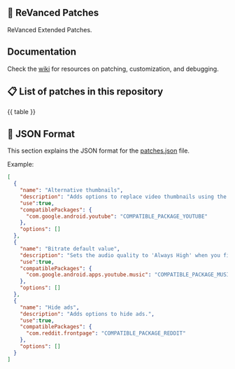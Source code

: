 ## 🧩 ReVanced Patches

ReVanced Extended Patches.

## Documentation

Check the [wiki](https://github.com/anddea/revanced-patches/wiki) for resources on patching, customization, and debugging.

## 📋 List of patches in this repository

{{ table }}

## 📝 JSON Format

This section explains the JSON format for the [patches.json](patches.json) file.

Example:

```json
[
  {
    "name": "Alternative thumbnails",
    "description": "Adds options to replace video thumbnails using the DeArrow API or image captures from the video.",
    "use":true,
    "compatiblePackages": {
      "com.google.android.youtube": "COMPATIBLE_PACKAGE_YOUTUBE"
    },
    "options": []
  },
  {
    "name": "Bitrate default value",
    "description": "Sets the audio quality to 'Always High' when you first install the app.",
    "use":true,
    "compatiblePackages": {
      "com.google.android.apps.youtube.music": "COMPATIBLE_PACKAGE_MUSIC"
    },
    "options": []
  },
  {
    "name": "Hide ads",
    "description": "Adds options to hide ads.",
    "use":true,
    "compatiblePackages": {
      "com.reddit.frontpage": "COMPATIBLE_PACKAGE_REDDIT"
    },
    "options": []
  }
]
```